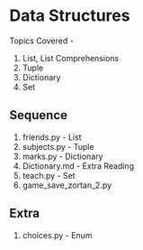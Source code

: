 # Data Structures

Topics Covered -

1. List, List Comprehensions
2. Tuple
3. Dictionary
4. Set

## Sequence

1. friends.py - List
2. subjects.py - Tuple
3. marks.py - Dictionary
4. Dictionary.md - Extra Reading
5. teach.py - Set
6. game_save_zortan_2.py

## Extra

1. choices.py - Enum
